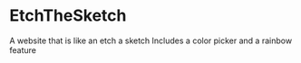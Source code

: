 # EtchTheSketch
A website that is like an etch a sketch Includes a color picker and a rainbow feature
